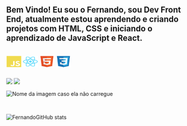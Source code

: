 ## Bem Vindo! Eu sou o Fernando, sou Dev Front End, atualmente estou aprendendo e criando projetos com HTML, CSS e iniciando o aprendizado de JavaScript e React.

<div style="display: inline_block"><br>
  <img align="center" alt="Nando-Js" height="30" width="40" src="https://raw.githubusercontent.com/devicons/devicon/master/icons/javascript/javascript-plain.svg"> 
  <img align="center" alt="Nando-React" height="30" width="40" src="https://raw.githubusercontent.com/devicons/devicon/master/icons/react/react-original.svg">
  <img align="center" alt="Nando-HTML" height="30" width="40" src="https://raw.githubusercontent.com/devicons/devicon/master/icons/html5/html5-original.svg">
  <img align="center" alt="Nando-CSS" height="30" width="40" src="https://raw.githubusercontent.com/devicons/devicon/master/icons/css3/css3-original.svg">
 
</div>

##




<div >
   
  <a href = "fernando_ffernando@hotmail.com"><img src="https://img.shields.io/badge/-Hotmail-%23333?style=for-the-badge&logo=gmail&logoColor=white" target="_blank"></a>
  <a href="https://www.linkedin.com/in/fernando-santos-jesus/" target="_blank"><img src="https://img.shields.io/badge/-LinkedIn-%230077B5?style=for-the-badge&logo=linkedin&logoColor=white" target="_blank"></a> 
  
</div>



<div align="left">

![Nome da imagem caso ela não carregue](https://github-readme-stats.vercel.app/api/top-langs/?username=FernandoJesuss&layout=compact)

</div><br>

<div align="left">

![FernandoGitHub stats](https://github-readme-stats.vercel.app/api?username=FernandoJesuss&show_icons=true&theme=react)

</div>







